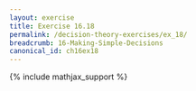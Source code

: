 ```yaml
---
layout: exercise
title: Exercise 16.18
permalink: /decision-theory-exercises/ex_18/
breadcrumb: 16-Making-Simple-Decisions
canonical_id: ch16ex18
---
```


{% include mathjax_support %}
